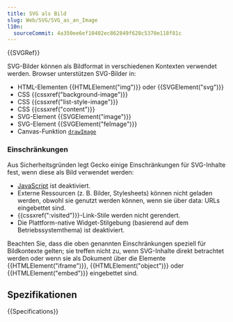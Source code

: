 ```yaml
---
title: SVG als Bild
slug: Web/SVG/SVG_as_an_Image
l10n:
  sourceCommit: 4a350ee6ef10402ec862849f628c5370e118f81c
---
```


{{SVGRef}}

SVG-Bilder können als Bildformat in verschiedenen Kontexten verwendet werden. Browser unterstützen SVG-Bilder in:

- HTML-Elementen {{HTMLElement("img")}} oder {{SVGElement("svg")}}
- CSS {{cssxref("background-image")}}
- CSS {{cssxref("list-style-image")}}
- CSS {{cssxref("content")}}
- SVG-Element {{SVGElement("image")}}
- SVG-Element {{SVGElement("feImage")}}
- Canvas-Funktion [`drawImage`](/de/docs/Web/API/Canvas_API/Tutorial/Using_images#drawing_images)

### Einschränkungen

Aus Sicherheitsgründen legt Gecko einige Einschränkungen für SVG-Inhalte fest, wenn diese als Bild verwendet werden:

- [JavaScript](/de/docs/Web/JavaScript) ist deaktiviert.
- Externe Ressourcen (z. B. Bilder, Stylesheets) können nicht geladen werden, obwohl sie genutzt werden können, wenn sie über data: URLs eingebettet sind.
- {{cssxref(":visited")}}-Link-Stile werden nicht gerendert.
- Die Plattform-native Widget-Stilgebung (basierend auf dem Betriebssystemthema) ist deaktiviert.

Beachten Sie, dass die oben genannten Einschränkungen speziell für Bildkontexte gelten; sie treffen nicht zu, wenn SVG-Inhalte direkt betrachtet werden oder wenn sie als Dokument über die Elemente {{HTMLElement("iframe")}}, {{HTMLElement("object")}} oder {{HTMLElement("embed")}} eingebettet sind.

## Spezifikationen

{{Specifications}}
